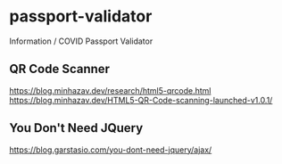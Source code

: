 # passport-validator
Information / COVID Passport Validator

## QR Code Scanner

https://blog.minhazav.dev/research/html5-qrcode.html
https://blog.minhazav.dev/HTML5-QR-Code-scanning-launched-v1.0.1/

## You Don't Need JQuery

https://blog.garstasio.com/you-dont-need-jquery/ajax/
